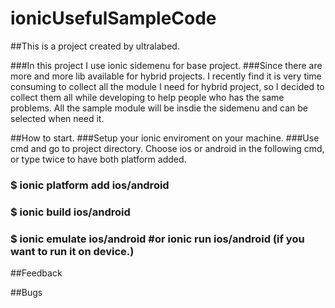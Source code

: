# ionicUsefulSampleCode
##This is a project created by ultralabed.

###In this project I use ionic sidemenu for base project.
###Since there are more and more lib available for hybrid projects. I recently find it is very time consuming to collect all the module I need for hybrid project, so I decided to collect them all while developing to help people who has the same problems. All the sample module will be insdie the sidemenu and can be selected when need it.

##How to start.
###Setup your ionic enviroment on your machine.
###Use cmd and go to project directory. Choose ios or android in the following cmd, or type twice to have both platform added.
### $ ionic platform add ios/android
### $ ionic build ios/android
### $ ionic emulate ios/android #or ionic run ios/android (if you want to run it on device.)

##Feedback

##Bugs